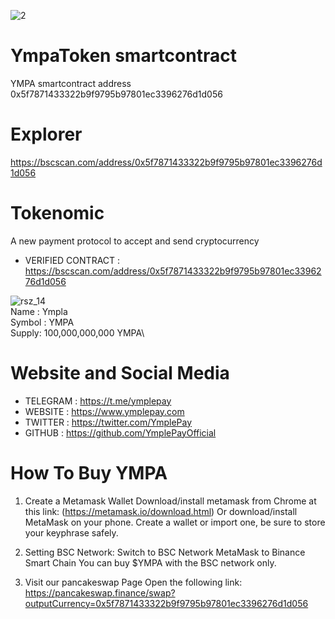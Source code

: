 
![2](https://avatars.githubusercontent.com/u/94490581?s=200&v=4)

# YmpaToken smartcontract
YMPA smartcontract address 0x5f7871433322b9f9795b97801ec3396276d1d056

# Explorer
https://bscscan.com/address/0x5f7871433322b9f9795b97801ec3396276d1d056

# Tokenomic
A new payment protocol to accept and send cryptocurrency

* VERIFIED CONTRACT : https://bscscan.com/address/0x5f7871433322b9f9795b97801ec3396276d1d056

![rsz_14](https://avatars.githubusercontent.com/u/94490581?s=200&v=4)\
Name : Ympla\
Symbol : YMPA\
Supply: 100,000,000,000 YMPA\


# Website and Social Media
* TELEGRAM : https://t.me/ymplepay
* WEBSITE : https://www.ymplepay.com
* TWITTER :  https://twitter.com/YmplePay
* GITHUB : https://github.com/YmplePayOfficial


# How To Buy YMPA
01. Create a Metamask Wallet
Download/install metamask from Chrome at this link: (https://metamask.io/download.html) Or download/install MetaMask on your phone. Create a wallet or import one, be sure to store your keyphrase safely.

02. Setting BSC Network:
Switch to BSC Network MetaMask to Binance Smart Chain You can buy $YMPA with the BSC network only.

03. Visit our pancakeswap Page
Open the following link: https://pancakeswap.finance/swap?outputCurrency=0x5f7871433322b9f9795b97801ec3396276d1d056
